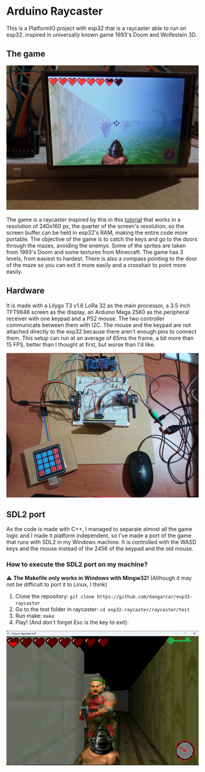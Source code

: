 # Arduino Raycaster

This is a PlatformIO project with esp32 that is a raycaster able to run on esp32, inspired in universally known game 1993's Doom and Wolfestein 3D.


## The game
![A photo of gameplay in the arduino](assets/gameplay.jpg)

The game is a raycaster inspired by this in this [tutorial](https://lodev.org/cgtutor/raycasting.html) that works in a resolution of 240x160 px, the quarter of the screen's resolution, so the screen buffer can be held in esp32's RAM, making the entire code more portable. The objective of the game is to catch the keys and go to the doors through the mazes, avoiding the enemys. Some of the sprites are taken from 1993's Doom and some textures from Minecraft. The game has 3 levels, from easiest to hardest. There is also a compass pointing to the door of the maze so you can exit it more easily and a crosshair to point more easily.


## Hardware
It is made with a Lilygo T3 v1.6 LoRa 32 as the main processor, a 3.5 inch TFT9846 screen as the display, an Arduino Mega 2560 as the peripheral receiver with one keypad and a PS2 mouse. The two controller communicate between them with I2C. The mouse and the keypad are not attached directly to the esp32 because there aren't enough pins to connect them.
This setup can run at an average of 65ms the frame, a bit more than 15 FPS, better than I thought at first, but worse than I'd like.

![A photo of the circuit](assets/hardware1.jpg)


## SDL2 port

As the code is made with C++, I managed to separate almost all the game logic and I made it platform independent, so I've made a port of the game that runs with SDL2 in my Windows machine. It is controlled with the WASD keys and the mouse instead of the 2456 of the keypad and the old mouse.

### How to execute the SDL2 port on my machine?

:warning: **The Makefile only works in Windows with Mingw32!** (Although it may not be difficult to port it to Linux, I think)

1. Clone the repository: ```git clone https://github.com/dangarcar/esp32-raycaster```
2. Go to the test folder in raycaster: ```cd esp32-raycaster/raycaster/test```
3. Run make: ```make```
4. Play! (And don't forget Esc is the key to exit): 

![Here should have been a gameplay screenshot in SDL2's port](assets/screenshot.png)